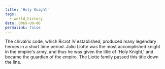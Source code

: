 ```yaml
---
title: 'Holy Knight'
tags:
  - world_history
date: 0069-00-00
permalink: false
---
```

The chivalric code, which Ricrot IV established, produced many legendary heroes in a short time period. Julio Liotte was the most accomplished knight in the empire's army, and thus he was given the title of 'Holy Knight,' and became the guardian of the empire. The Liotte family passed this title down the line.